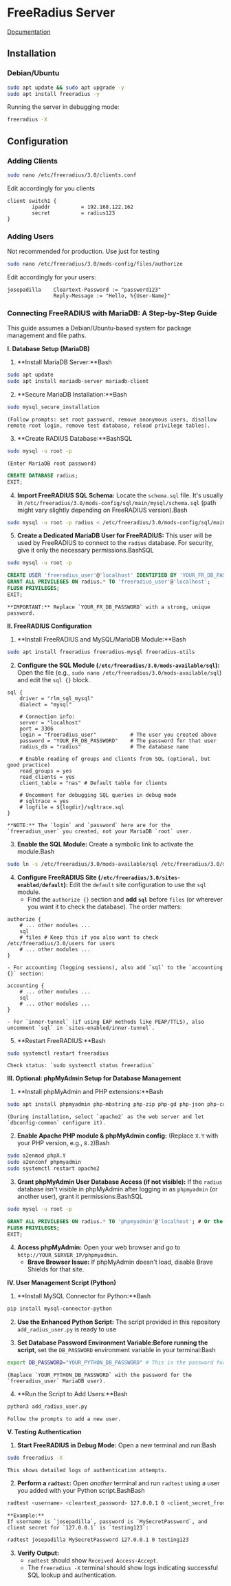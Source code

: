 # FreeRadius Server

[Documentation](https://wiki.freeradius.org/guide/Getting%20Started#other-resources)

## Installation

### Debian/Ubuntu

```bash
sudo apt update && sudo apt upgrade -y
sudo apt install freeradius -y
```

Running the server in debugging mode:

```bash
freeradius -X
```

## Configuration

### Adding Clients

```bash
sudo nano /etc/freeradius/3.0/clients.conf
```

Edit accordingly for you clients

```
client switch1 {
        ipaddr          = 192.168.122.162
        secret          = radius123
}
```

### Adding Users

Not recommended for production. Use just for testing

```bash
sudo nano /etc/freeradius/3.0/mods-config/files/authorize
```

Edit accordingly for your users:

```
josepadilla    Cleartext-Password := "password123"
               Reply-Message := "Hello, %{User-Name}"
```

### **Connecting FreeRADIUS with MariaDB: A Step-by-Step Guide**

This guide assumes a Debian/Ubuntu-based system for package management and file paths.

**I. Database Setup (MariaDB)**

1. **Install MariaDB Server:**Bash
    
```bash
sudo apt update
sudo apt install mariadb-server mariadb-client
```
    
2. **Secure MariaDB Installation:**Bash
    
```bash
sudo mysql_secure_installation
```
    
    (Follow prompts: set root password, remove anonymous users, disallow remote root login, remove test database, reload privilege tables).
    
3. **Create RADIUS Database:**BashSQL
    
```bash
sudo mysql -u root -p
```
    
    (Enter MariaDB root password)
    
```sql
CREATE DATABASE radius;
EXIT;
```
    
4. **Import FreeRADIUS SQL Schema:**
Locate the `schema.sql` file. It's usually in `/etc/freeradius/3.0/mods-config/sql/main/mysql/schema.sql` (path might vary slightly depending on FreeRADIUS version).Bash
    
```bash
sudo mysql -u root -p radius < /etc/freeradius/3.0/mods-config/sql/main/mysql/schema.sql
```
    
5. **Create a Dedicated MariaDB User for FreeRADIUS:**
This user will be used by FreeRADIUS to connect to the `radius` database. For security, give it only the necessary permissions.BashSQL
    
```bash
sudo mysql -u root -p
```
    
```sql
CREATE USER 'freeradius_user'@'localhost' IDENTIFIED BY 'YOUR_FR_DB_PASSWORD';
GRANT ALL PRIVILEGES ON radius.* TO 'freeradius_user'@'localhost';
FLUSH PRIVILEGES;
EXIT;
```
    
    **IMPORTANT:** Replace `YOUR_FR_DB_PASSWORD` with a strong, unique password.
    

**II. FreeRADIUS Configuration**

1. **Install FreeRADIUS and MySQL/MariaDB Module:**Bash
    
```bash
sudo apt install freeradius freeradius-mysql freeradius-utils
```
    
2. **Configure the SQL Module (`/etc/freeradius/3.0/mods-available/sql`):**
Open the file (e.g., `sudo nano /etc/freeradius/3.0/mods-available/sql`) and edit the `sql {}` block.
    
```
sql {
    driver = "rlm_sql_mysql"
    dialect = "mysql"

    # Connection info:
    server = "localhost"
    port = 3306
    login = "freeradius_user"           # The user you created above
    password = "YOUR_FR_DB_PASSWORD"    # The password for that user
    radius_db = "radius"                # The database name

    # Enable reading of groups and clients from SQL (optional, but good practice)
    read_groups = yes
    read_clients = yes
    client_table = "nas" # Default table for clients

    # Uncomment for debugging SQL queries in debug mode
    # sqltrace = yes
    # logfile = ${logdir}/sqltrace.sql
}
```
    
    **NOTE:** The `login` and `password` here are for the `freeradius_user` you created, not your MariaDB `root` user.
    
3. **Enable the SQL Module:**
Create a symbolic link to activate the module.Bash
    
```bash
sudo ln -s /etc/freeradius/3.0/mods-available/sql /etc/freeradius/3.0/mods-enabled/
```
    
4. **Configure FreeRADIUS Site (`/etc/freeradius/3.0/sites-enabled/default`):**
Edit the `default` site configuration to use the `sql` module.
    - Find the `authorize {}` section and **add `sql`** before `files` (or wherever you want it to check the database). The order matters:
        
```
authorize {
    # ... other modules ...
    sql
    # files # Keep this if you also want to check /etc/freeradius/3.0/users for users
    # ... other modules ...
}
```
        
    - For accounting (logging sessions), also add `sql` to the `accounting {}` section:
        
```
accounting {
    # ... other modules ...
    sql
    # ... other modules ...
}
```
        
    - For `inner-tunnel` (if using EAP methods like PEAP/TTLS), also uncomment `sql` in `sites-enabled/inner-tunnel`.
5. **Restart FreeRADIUS:**Bash
    
```bash
sudo systemctl restart freeradius
```
    
    Check status: `sudo systemctl status freeradius`
    

**III. Optional: phpMyAdmin Setup for Database Management**

1. **Install phpMyAdmin and PHP extensions:**Bash
    
```bash
sudo apt install phpmyadmin php-mbstring php-zip php-gd php-json php-curl php-mysql
```
    
    (During installation, select `apache2` as the web server and let `dbconfig-common` configure it).
    
2. **Enable Apache PHP module & phpMyAdmin config:**
(Replace `X.Y` with your PHP version, e.g., `8.2`)Bash
    
```bash
sudo a2enmod phpX.Y
sudo a2enconf phpmyadmin
sudo systemctl restart apache2
```
    
3. **Grant phpMyAdmin User Database Access (if not visible):**
If the `radius` database isn't visible in phpMyAdmin after logging in as `phpmyadmin` (or another user), grant it permissions:BashSQL
    
```bash
sudo mysql -u root -p
```
    
```sql
GRANT ALL PRIVILEGES ON radius.* TO 'phpmyadmin'@'localhost'; # Or the user you login with
FLUSH PRIVILEGES;
EXIT;
```
    
4. **Access phpMyAdmin:**
Open your web browser and go to `http://YOUR_SERVER_IP/phpmyadmin`.
    - **Brave Browser Issue:** If phpMyAdmin doesn't load, disable Brave Shields for that site.

**IV. User Management Script (Python)**

1. **Install MySQL Connector for Python:**Bash
    
```bash
pip install mysql-connector-python
```
    
2. **Use the Enhanced Python Script:**
The script provided in this repository `add_radius_user.py` is ready to use

3. **Set Database Password Environment Variable:Before running the script**, set the `DB_PASSWORD` environment variable in your terminal:Bash
    
```bash
export DB_PASSWORD="YOUR_PYTHON_DB_PASSWORD" # This is the password for 'freeradius_user'
```
    
    (Replace `YOUR_PYTHON_DB_PASSWORD` with the password for the `freeradius_user` MariaDB user).
    
4. **Run the Script to Add Users:**Bash
    
```bash
python3 add_radius_user.py
```
    
    Follow the prompts to add a new user.
    

**V. Testing Authentication**

1. **Start FreeRADIUS in Debug Mode:**
Open a new terminal and run:Bash
    
```bash
sudo freeradius -X
```
    
    This shows detailed logs of authentication attempts.
    
2. **Perform a `radtest`:**
Open *another* terminal and run `radtest` using a user you added with your Python script.BashBash
    
```bash
radtest <username> <cleartext_password> 127.0.0.1 0 <client_secret_from_clients.conf>
```
    
    **Example:**
    If username is `josepadilla`, password is `MySecretPassword`, and client secret for `127.0.0.1` is `testing123`:
    
```bash
radtest josepadilla MySecretPassword 127.0.0.1 0 testing123
```
    
3. **Verify Output:**
    - `radtest` should show `Received Access-Accept`.
    - The `freeradius -X` terminal should show logs indicating successful SQL lookup and authentication.